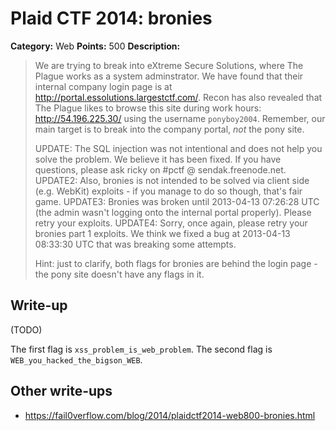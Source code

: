 # Plaid CTF 2014: bronies

**Category:** Web
**Points:** 500
**Description:**

> We are trying to break into eXtreme Secure Solutions, where The Plague works as a system adminstrator. We have found that their internal company login page is at <http://portal.essolutions.largestctf.com/>. Recon has also revealed that The Plague likes to browse this site during work hours: <http://54.196.225.30/> using the username `ponyboy2004`.
> Remember, our main target is to break into the company portal, *not* the pony site.
>
> UPDATE: The SQL injection was not intentional and does not help you solve the problem. We believe it has been fixed. If you have questions, please ask ricky on #pctf @ sendak.freenode.net.
> UPDATE2: Also, bronies is not intended to be solved via client side (e.g. WebKit) exploits - if you manage to do so though, that's fair game.
> UPDATE3: Bronies was broken until 2013-04-13 07:26:28 UTC (the admin wasn't logging onto the internal portal properly). Please retry your exploits.
> UPDATE4: Sorry, once again, please retry your bronies part 1 exploits. We think we fixed a bug at 2013-04-13 08:33:30 UTC that was breaking some attempts.
>
> Hint: just to clarify, both flags for bronies are behind the login page - the pony site doesn't have any flags in it.

## Write-up

(TODO)

The first flag is `xss_problem_is_web_problem`. The second flag is `WEB_you_hacked_the_bigson_WEB`.

## Other write-ups

* <https://fail0verflow.com/blog/2014/plaidctf2014-web800-bronies.html>
